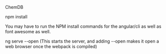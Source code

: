 ChemDB

npm install


You may have to run the NPM install commands for the angular/cli as well as font awesome as well. 


ng serve --open   (This starts the server, and adding --open makes it open a web browser once the webpack is compiled)
